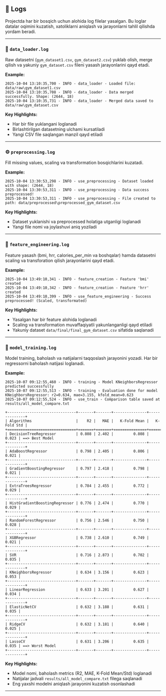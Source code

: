 ## 🧾 Logs 

Projectda har bir bosqich uchun alohida log filelar yasalgan. Bu loglar datalar oqimini kuzatish, xatoliklarni aniqlash va jarayonlarni tahlil qilishda yordam beradi. 

---

### 📂 `data_loader.log`

Raw datasetni (`gym_dataset1.csv`, `gym_dataset2.csv`) yuklab olish, merge qilish va yakuniy `gym_dataset.csv` fileni yasash jarayonlarini qayd etadi.

**Example:**
```
2025-10-04 13:10:35,700 - INFO - data_loader - Loaded file: data/raw\gym_dataset1.csv
2025-10-04 13:10:35,708 - INFO - data_loader - Data merged successfully. Shape: (2644, 18)
2025-10-04 13:10:35,731 - INFO - data_loader - Merged data saved to data/raw\gym_dataset.csv
```

**Key Highlights:**

* Har bir file yuklangani loglanadi
* Birlashtirilgan datasetning ulchami kursatiladi
* Yangi CSV file saqlangan manzil qayd etiladi

---

### ⚙️ `preprocessing.log`

Fill missing values, scaling va transformation bosqichlarini kuzatadi.

**Example:**

```
2025-10-04 13:30:53,298 - INFO - use_preprocessing - Dataset loaded with shape: (2644, 18)
2025-10-04 13:30:53,311 - INFO - use_preprocessing - Data success preprocessed!
2025-10-04 13:30:53,311 - INFO - use_preprocessing - File created to path: data/preprocessed\preprocessed_gym_dataset.csv
```

**Key Highlights:**

* Dataset yuklanishi va preprocessed holatiga utganligi loglanadi
* Yangi file nomi va joylashuvi aniq yoziladi

---

### 🧩 `feature_engineering.log`

Feature yasash (bmi, hrr, calories_per_min va boshqalar) hamda datasetni scaling va transforation qilish jarayonlarini qayd etadi.

**Example:**

```
2025-10-04 13:49:10,341 - INFO - feature_creation - Feature 'bmi' created
2025-10-04 13:49:10,342 - INFO - feature_creation - Feature 'hrr' created
2025-10-04 13:49:10,399 - INFO - use_feature_engineering - Success preprocessed! (Scaled, transformated)
```

**Key Highlights:**

* Yasalgan har bir feature alohida loglanadi
* Scaling va transformation muvaffaqiyatli yakunlanganligi qayd etiladi
* Yakuniy dataset `data/final/final_gym_dataset.csv` sifatida saqlanadi

---

### 🤖 `model_training.log`

Model training, baholash va natijalarni taqqoslash jarayonini yozadi. Har bir regressorni baholash natijasi loglanadi.

**Example:**

```
2025-10-07 09:12:55,460 - INFO - training - Model KNeighborsRegressor predicted successfully
2025-10-07 09:12:55,513 - INFO - training - Evaluation done for model KNeighborsRegressor: r2=0.634, mae=3.155, kfold_mean=0.623
2025-10-07 09:12:55,524 - INFO - use_train - Comparison table saved at results/all_model_compare.txt

+-------------------------------+-------+-------+---------------+--------------+
| Algorithms                    |    R2 |   MAE |   K-Fold Mean |   K-Fold Std |
+===============================+=======+=======+===============+==============+
| DecisionTreeRegressor         | 0.808 | 2.402 |         0.808 |        0.023 | ==> Best Model
+-------------------------------+-------+-------+---------------+--------------+
| AdaBoostRegressor             | 0.798 | 2.405 |         0.806 |        0.021 |
+-------------------------------+-------+-------+---------------+--------------+
| GradientBoostingRegressor     | 0.797 | 2.418 |         0.798 |        0.021 |
+-------------------------------+-------+-------+---------------+--------------+
| ExtraTreesRegressor           | 0.784 | 2.455 |         0.772 |        0.029 |
+-------------------------------+-------+-------+---------------+--------------+
| HistGradientBoostingRegressor | 0.776 | 2.474 |         0.770 |        0.029 |
+-------------------------------+-------+-------+---------------+--------------+
| RandomForestRegressor         | 0.756 | 2.546 |         0.750 |        0.028 |
+-------------------------------+-------+-------+---------------+--------------+
| XGBRegressor                  | 0.738 | 2.610 |         0.749 |        0.021 |
+-------------------------------+-------+-------+---------------+--------------+
| SVR                           | 0.716 | 2.873 |         0.702 |        0.035 |
+-------------------------------+-------+-------+---------------+--------------+
| KNeighborsRegressor           | 0.634 | 3.156 |         0.623 |        0.053 |
+-------------------------------+-------+-------+---------------+--------------+
| LinearRegression              | 0.633 | 3.201 |         0.627 |        0.034 |
+-------------------------------+-------+-------+---------------+--------------+
| ElasticNetCV                  | 0.632 | 3.188 |         0.631 |        0.035 |
+-------------------------------+-------+-------+---------------+--------------+
| RidgeCV                       | 0.632 | 3.181 |         0.640 |        0.025 |
+-------------------------------+-------+-------+---------------+--------------+
| LassoCV                       | 0.631 | 3.206 |         0.635 |        0.035 | ==> Worst Model
+-------------------------------+-------+-------+---------------+--------------+
```

**Key Highlights:**

* Model nomi, baholash metrics (R2, MAE, K-Fold Mean/Std) loglanadi
* Natijalar jadvali `results/all_model_compare.txt` filega saqlanadi
* Eng yaxshi modelni aniqlash jarayonini kuzatish osonlashadi

---
